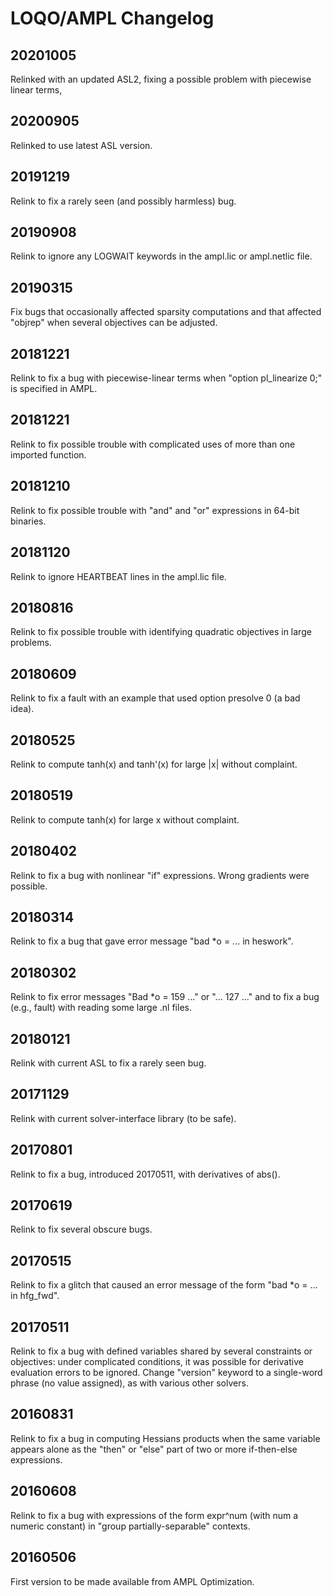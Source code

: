 # LOQO/AMPL Changelog

## 20201005
Relinked with an updated ASL2, fixing a possible problem with piecewise linear terms,

## 20200905
Relinked to use latest ASL version.

## 20191219
Relink to fix a rarely seen (and possibly harmless) bug.

## 20190908
Relink to ignore any LOGWAIT keywords in the ampl.lic or ampl.netlic file.

## 20190315
Fix bugs that occasionally affected sparsity computations and that affected "objrep" when several objectives can be adjusted.

## 20181221
Relink to fix a bug with piecewise-linear terms when "option pl_linearize 0;" is specified in AMPL.

## 20181221
Relink to fix possible trouble with complicated uses of more than one imported function.

## 20181210
Relink to fix possible trouble with "and" and "or" expressions in 64-bit binaries.

## 20181120
Relink to ignore HEARTBEAT lines in the ampl.lic file.

## 20180816
Relink to fix possible trouble with identifying quadratic objectives in large problems.

## 20180609
Relink to fix a fault with an example that used option presolve 0 (a bad idea).

## 20180525
Relink to compute tanh(x) and tanh'(x) for large |x| without complaint.

## 20180519
Relink to compute tanh(x) for large x without complaint.

## 20180402
Relink to fix a bug with nonlinear "if" expressions. Wrong gradients were possible.

## 20180314
Relink to fix a bug that gave error message "bad *o = ... in heswork".

## 20180302
Relink to fix error messages "Bad *o = 159 ..." or "... 127 ..." and to fix a bug (e.g., fault) with reading some large .nl files.

## 20180121
Relink with current ASL to fix a rarely seen bug.

## 20171129
Relink with current solver-interface library (to be safe).

## 20170801
Relink to fix a bug, introduced 20170511, with derivatives of abs().

## 20170619
Relink to fix several obscure bugs.

## 20170515
Relink to fix a glitch that caused an error message of the form "bad *o = ... in hfg_fwd".

## 20170511
Relink to fix a bug with defined variables shared by several constraints or objectives: under complicated conditions, it was possible for derivative evaluation errors to be ignored.
Change "version" keyword to a single-word phrase (no value assigned), as with various other solvers.

## 20160831
Relink to fix a bug in computing Hessians products when the same variable appears alone as the "then" or "else" part of two or more if-then-else expressions.

## 20160608
Relink to fix a bug with expressions of the form expr^num (with num a numeric constant) in "group partially-separable" contexts.

## 20160506
First version to be made available from AMPL Optimization.